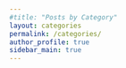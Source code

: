 ```yaml
---
#title: "Posts by Category"
layout: categories
permalink: /categories/
author_profile: true
sidebar_main: true
---
```

